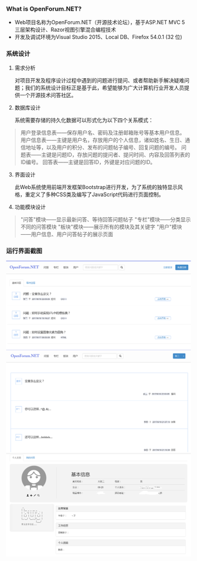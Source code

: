 ### What is OpenForum.NET?

* Web项目名称为OpenForum.NET（开源技术论坛），基于ASP.NET MVC 5 三层架构设计、Razor视图引擎混合编程技术
* 开发及调试环境为Visual Studio 2015、Local DB、Firefox 54.0.1 (32 位)

### 系统设计

1. 需求分析

   对项目开发及程序设计过程中遇到的问题进行提问、或者帮助新手解决疑难问题；我们的系统设计目标正是基于此，希望能够为广大计算机行业开发人员提供一个开源技术问答社区。

2. 数据库设计

   系统需要存储的持久化数据可以形式化为以下四个关系模式：

> 用户登录信息表——保存用户名、密码及注册邮箱账号等基本用户信息。
> 用户信息表——主键是用户名，存放用户的个人信息，诸如姓名、生日、通信地址等，以及用户的积分、发布的问题帖子编号、回复问题的编号。
> 问题表——主键是问题ID，存放问题的提问者、提问时间、内容及回答列表的ID编号。
> 回答表——主键是回答ID，外键是对应问题的ID。

3. 界面设计

   此Web系统使用前端开发框架Bootstrap进行开发，为了系统的独特显示风格，重定义了多种CSS类及编写了JavaScript代码进行页面控制。

4. 功能模块设计

> "问答"模块——显示最新问答、等待回答问题帖子
> "专栏"模块——分类显示不同的问答模块
> "板块"模块——展示所有的模块及其关键字
> "用户"模块——用户信息、用户问答帖子的展示页面


### 运行界面截图

![not found](main.png "主页")
![not found](forum.png "帖子")
![not found](inf.png "个人信息")